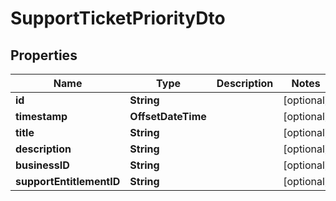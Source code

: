 

# SupportTicketPriorityDto


## Properties

| Name | Type | Description | Notes |
|------------ | ------------- | ------------- | -------------|
|**id** | **String** |  |  [optional] |
|**timestamp** | **OffsetDateTime** |  |  [optional] |
|**title** | **String** |  |  [optional] |
|**description** | **String** |  |  [optional] |
|**businessID** | **String** |  |  [optional] |
|**supportEntitlementID** | **String** |  |  [optional] |



